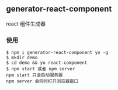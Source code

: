 ## generator-react-component

react 组件生成器

### 使用

```
$ npm i generator-react-component yo -g
$ mkdir demo
$ cd demo && yo react-component
$ npm start 或者 npm server
npm start 只会启动服务器
npm server 会同时打开浏览器窗口
```
